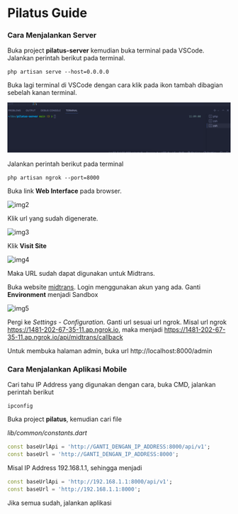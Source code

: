 # Pilatus Guide

### Cara Menjalankan Server
Buka project **pilatus-server** kemudian buka terminal pada VSCode. Jalankan perintah berikut pada terminal.
```
php artisan serve --host=0.0.0.0
```
Buka lagi terminal di VSCode dengan cara klik pada ikon tambah dibagian sebelah kanan terminal.

![alt text](/img1.png)

Jalankan perintah berikut pada terminal
```
php artisan ngrok --port=8000
```
Buka link **Web Interface** pada browser.

<img width="362" alt="img2" src="https://user-images.githubusercontent.com/44289663/178902024-a02d6613-0f25-48d3-bb50-c9c70b4d9fde.png">

Klik url yang sudah digenerate.

<img width="595" alt="img3" src="https://user-images.githubusercontent.com/44289663/178902079-26d6845d-9d4d-41ca-97c0-e262642bb933.png">

Klik **Visit Site**

<img width="979" alt="img4" src="https://user-images.githubusercontent.com/44289663/178902106-a3ec255a-fe32-4d12-9a0f-ac487860dd16.png">

Maka URL sudah dapat digunakan untuk Midtrans.

Buka website [midtrans](https://midtrans.com). Login menggunakan akun yang ada.
Ganti **Environment** menjadi Sandbox

<img width="251" alt="img5" src="https://user-images.githubusercontent.com/44289663/178901354-23540649-235f-42ec-be70-1b91a602d851.png">

Pergi ke *Settings - Configuration*. Ganti url sesuai url ngrok.
Misal url ngrok https://1481-202-67-35-11.ap.ngrok.io, maka menjadi https://1481-202-67-35-11.ap.ngrok.io/api/midtrans/callback

Untuk membuka halaman admin, buka url http://localhost:8000/admin

### Cara Menjalankan Aplikasi Mobile
Cari tahu IP Address yang digunakan dengan cara, buka CMD, jalankan perintah berikut
```
ipconfig
```
Buka project **pilatus**, kemudian cari file

*lib/common/constants.dart*
```dart
const baseUrlApi = 'http://GANTI_DENGAN_IP_ADDRESS:8000/api/v1';
const baseUrl = 'http://GANTI_DENGAN_IP_ADDRESS:8000';
```
Misal IP Address 192.168.1.1, sehingga menjadi
```dart
const baseUrlApi = 'http://192.168.1.1:8000/api/v1';
const baseUrl = 'http://192.168.1.1:8000';
```
Jika semua sudah, jalankan aplikasi
